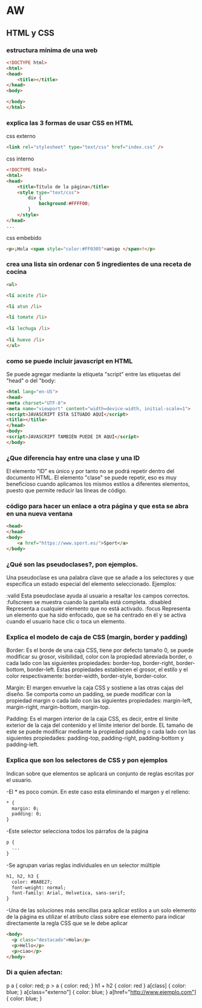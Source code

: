# AW
## HTML y CSS
### estructura mínima de una web

```html
<!DOCTYPE html>
<html>
<head>
	<title></title>
</head>
<body>

</body>
</html>
```
### explica las 3 formas de usar CSS en HTML
css externo 
```html
<link rel="stylesheet" type="text/css" href="index.css" />
```
css interno
```html
<!DOCTYPE html>
<html>
<head>
    <title>Título de la página</title>
    <style type="text/css">
        div {
            background:#FFFF00;
        }
    </style>
</head>
...
```
css embebido
```html
<p>¡Hola <span style="color:#FF0305">amigo </span>!</p>
```
### crea una lista sin ordenar con 5 ingredientes de una receta de cocina
```html
<ul>

<li aceite /li>

<li atun /li>

<li tomate /li>
	
<li lechuga /li>
	
<li huevo /li>	
</ul>
```
### como se puede incluir javascript en HTML
Se puede agregar mediante la etiqueta "script" entre las etiquetas del "head" o del "body:
```html
<html lang="en-US">
<head>
<meta charset="UTF-8">
<meta name="viewport" content="width=device-width, initial-scale=1">
<script>JAVASCRIPT ESTA SITUADO AQUÍ</script>
<title></title>
</head>
<body>
<script>JAVASCRIPT TAMBIÉN PUEDE IR AQUÍ</script>
</body>
```

### ¿Que diferencia hay entre una clase y una ID
El elemento "ID" es único y por tanto no se podrá repetir dentro del documento HTML. El elemento "clase" se puede repetir, eso es muy beneficioso cuando aplicamos los mismos estilos a diferentes elementos, puesto que permite reducir las líneas de código.

### código para hacer un enlace a otra página y que esta se abra en una nueva ventana
```html
<head>
</head>
<body>
	<a href="https://www.sport.es/">Sport</a>
</body>
```
### ¿Qué son las pseudoclases?, pon ejemplos.
Una pseudoclase es una palabra clave que se añade a los selectores y que especifica un estado especial del elemento seleccionado. Ejemplos:

:valid Esta pseudoclase ayuda al usuario a resaltar los campos correctos.
:fullscreen  se muestra cuando la pantalla está completa.
:disabled Representa a cualquier elemento que no está activado.
:focus Representa un elemento que ha sido enfocado, que se ha centrado en él y se activa cuando el usuario hace clic o toca un elemento.


### Explica el modelo de caja de CSS (margin, border y padding)

Border: Es el borde de una caja CSS, tiene por defecto tamaño 0, se puede modificar su grosor, visibilidad, color con la propiedad abreviada border, o cada lado con las siguientes propiedades: border-top, border-right, border-bottom, border-left.
Estas propiedades establecen el grosor, el estilo y el color respectivamente: border-width, border-style, border-color.

Margin: El margen envuelve la caja CSS y sostiene a las otras cajas del diseño. Se comporta como un padding, se puede modificar con la propiedad margin o cada lado con las siguientes propiedades: margin-left, margin-right, margin-bottom, margin-top.

Padding: Es el margen interior de la caja CSS, es decir, entre el límite exterior de la caja del contenido y el límite interior del borde. EL tamaño de este se puede modificar mediante la propiedad padding o cada lado con las siguientes propiedades: padding-top, padding-right, padding-bottom y padding-left.

### Explica que son los selectores de CSS y pon ejemplos
Indican sobre que elementos se aplicará un conjunto de reglas escritas por el usuario.

-El * es poco común. En este caso esta eliminando el margen y el relleno:
```html
* {
  margin: 0;
  padding: 0;
}
```
-Este selector selecciona todos los párrafos de la página
```html
p {
  ...
}
```
-Se agrupan varias reglas individuales en un selector múltiple
```html
h1, h2, h3 {
  color: #8A8E27;
  font-weight: normal;
  font-family: Arial, Helvetica, sans-serif;
}
`````
-Una de las soluciones más sencillas para aplicar estilos a un solo elemento de la página es utilizar el atributo class sobre ese elemento para indicar directamente la regla CSS que se le debe aplicar
```html
<body>
  <p class="destacado">Hola</p>
  <p>Hello</p>
  <p>ciao</p>
</body>
```
### Di a quien afectan:
p a { color: red;
p > a { color: red; }
h1 + h2 { color: red }
a[class] { color: blue; }
a[class="externo"] { color: blue; }
a[href="http://www.ejemplo.com"] { color: blue; }
```html
